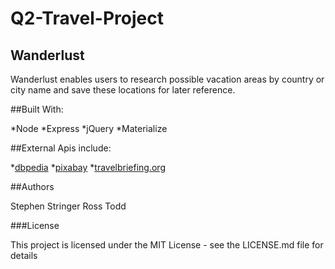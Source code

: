 # Q2-Travel-Project

## Wanderlust

Wanderlust enables users to research possible vacation areas by country or city name and save these locations for later reference.

##Built With:

*Node
*Express
*jQuery
*Materialize

##External Apis include:

*[dbpedia](http://lookup.dbpedia.org/api/search.asmx/KeywordSearch)
*[pixabay](https://pixabay.com/api/)
*[travelbriefing.org](https://travelbriefing.org/)

##Authors

Stephen Stringer
Ross Todd

###License

This project is licensed under the MIT License - see the LICENSE.md file for details
